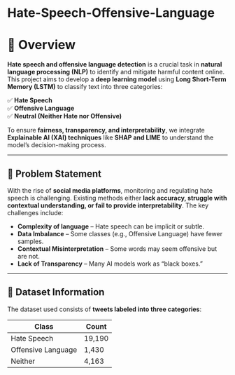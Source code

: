 # Hate-Speech-Offensive-Language
# 📖 Overview  

**Hate speech and offensive language detection** is a crucial task in **natural language processing (NLP)** to identify and mitigate harmful content online. This project aims to develop a **deep learning model** using **Long Short-Term Memory (LSTM)** to classify text into three categories:  

✅ **Hate Speech**  
✅ **Offensive Language**  
✅ **Neutral (Neither Hate nor Offensive)**  

To ensure **fairness, transparency, and interpretability**, we integrate **Explainable AI (XAI) techniques** like **SHAP and LIME** to understand the model’s decision-making process.

---

## 🎯 **Problem Statement**  

With the rise of **social media platforms**, monitoring and regulating hate speech is challenging. Existing methods either **lack accuracy, struggle with contextual understanding, or fail to provide interpretability**. The key challenges include:  

- **Complexity of language** – Hate speech can be implicit or subtle.  
- **Data Imbalance** – Some classes (e.g., Offensive Language) have fewer samples.  
- **Contextual Misinterpretation** – Some words may seem offensive but are not.  
- **Lack of Transparency** – Many AI models work as “black boxes.”  

---

## 📂 **Dataset Information**  

The dataset used consists of **tweets labeled into three categories**:  

| **Class**          | **Count** |
|--------------------|----------|
| Hate Speech       | 19,190   |
| Offensive Language | 1,430    |
| Neither          | 4,163    |

